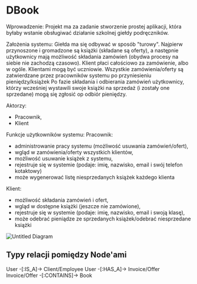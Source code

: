 # DBook
Wprowadzenie:
Projekt ma za zadanie stworzenie prostej aplikacji, która byłaby wstanie obsługiwać działanie szkolnej giełdy podręczników. 

Założenia systemu:
Giełda ma się odbywać w sposób "turowy". Najpierw przynoszone i gromadzone są książki (składane są oferty), a następnie użytkownicy mają możliwość składania zamówień (obydwa procesy na siebie nie zachodzą czasowo).
Klient płaci całościowo za zamówienie, albo w ogóle.
Klientami mogą być uczniowie.
Wszystkie zamówienia/oferty są zatwierdzane przez pracowników systemu po przyniesieniu pieniędzy/książek
Po fazie składania i odbierania zamówień użytkownicy, którzy wcześniej wystawili swoje książki na sprzedaż (i zostały one sprzedane) mogą się zgłosić op odbiór pieniędzy.

Aktorzy:
- Pracownik,
- Klient

Funkcje użytkowników systemu:
Pracownik:
- administrowanie pracy systemu (możliwość usuwania zamówień/ofert),
- wgląd w zamówienia/oferty wszystkich klientów,
- możliwość usuwanie książek z systemu,
- rejestruje się w systemie (podaje: imię, nazwisko, email i swój telefon kotaktowy)
- może wygenerować listę niesprzedanych książek każdego klienta

Klient:
- możliwość składania zamówień i ofert,
- wgląd w dostępne książki (jeszcze nie zamówione),
- rejestruje się w systemie (podaje: imię, nazwisko, email i swoją klasę),
- może odebrać pieniądze ze sprzedanych książek/odebrać niesprzedane książki

![Untitled Diagram](https://user-images.githubusercontent.com/58508596/80869083-8f974b80-8c9e-11ea-8f2f-71b61556f968.png)

## Typy relacji pomiędzy Node'ami
User -[:IS_A]-> Client/Employee
User -[:HAS_A]-> Invoice/Offer
Invoice/Offer -[:CONTAINS]-> Book
